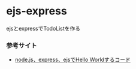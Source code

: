 # ejs-express
ejsとexpressでTodoListを作る  

### 参考サイト  
- [node.js、express、ejsでHello Worldするコード](https://qiita.com/Masa79/items/4d3c12949473017127d0)
